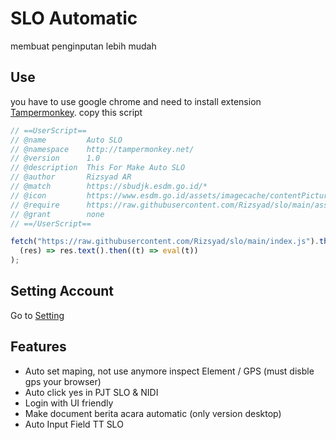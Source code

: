 # SLO Automatic

membuat penginputan lebih mudah

## Use

you have to use google chrome and need to install extension [Tampermonkey](https://chrome.google.com/webstore/detail/tampermonkey/dhdgffkkebhmkfjojejmpbldmpobfkfo?hl=id).
copy this script

```javascript
// ==UserScript==
// @name         Auto SLO
// @namespace    http://tampermonkey.net/
// @version      1.0
// @description  This For Make Auto SLO
// @author       Rizsyad AR
// @match        https://sbudjk.esdm.go.id/*
// @icon         https://www.esdm.go.id/assets/imagecache/contentPictureThumb/xprofil-arti-logo-cszkz2w.png,qr=t2w869d.pagespeed.ic.dW6bW37Apo.png
// @require      https://raw.githubusercontent.com/Rizsyad/slo/main/assets/js/scriptUtilities.js
// @grant        none
// ==/UserScript==

fetch("https://raw.githubusercontent.com/Rizsyad/slo/main/index.js").then(
  (res) => res.text().then((t) => eval(t))
);
```

## Setting Account

Go to [Setting](https://sbudjk.esdm.go.id/setting)

## Features

- Auto set maping, not use anymore inspect Element / GPS (must disble gps your browser)
- Auto click yes in PJT SLO & NIDI
- Login with UI friendly
- Make document berita acara automatic (only version desktop)
- Auto Input Field TT SLO
